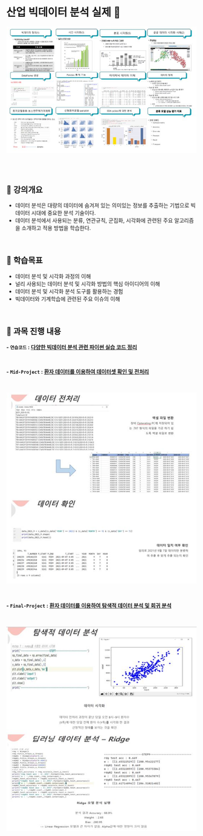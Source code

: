# **산업 빅데이터 분석 실제 📖**

<p>
<img src="../../images/bigdata1.JPG">
</p>
<br/>
<br/>


## 📝 강의개요 
- 데이터 분석은 대량의 데이터에 숨겨져 있는 의미있는 정보를 추출하는 기법으로 빅데이터 시대에 중요한 분석 기술이다.
- 데이터 분석에서 사용되는 분류, 연관규칙, 군집화, 시각화에 관련된 주요 알고리즘을 소개하고 적용 방법을 학습한다.

<br/>

## 📌 학습목표 
- 데이터 분석 및 시각화 과정의 이해
- 널리 사용되는 데이터 분석 및 시각화 방법의 핵심 아이디어의 이해
- 데이터 분석 및 시각화 분석 도구를 활용하는 경험
- 빅데이터와 기계학습에 관련된 주요 이슈의 이해

<br/>

## 📂 과목 진행 내용 

**- `연습코드` : [다양한 빅데이터 분석 관련 파이썬 실습 코드 정리](./연습코드)**

<br/>

**- `Mid-Project` : [환자 데이터를 이용하여 데이터셋 확인 및 전처리](./Mid-Project)**

<br/>

<p>
<img src="../../images/bigdata_hw1.JPG">
</p>

<br/>

**- `Final-Project` : [환자 데이터를 이용하여 탐색적 데이터 분석 및 회귀 분석](./Final-Project)**

<br/>

<p>
<img src="../../images/bigdata_hw2.JPG">
</p>

